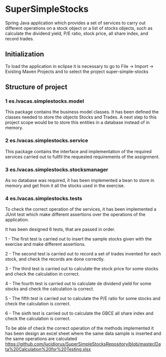 # SuperSimpleStocks
Spring Java application which provides a set of services to carry out different operations on a stock object 
or a list of stocks objects, such as calculate the dividend yield, P/E ratio, stock price, all share index, and record trades.

## Initialization
To load the application in eclipse it is necessary to go to File -> Import -> Existing Maven Projects and to select 
the project super-simple-stocks

## Structure of project
### 1 es.lvacas.simplestocks.model
This package contains the business model classes. It has been defined the classes needed to store the objects
Stocks and Trades. A next step to this project scope would be to store this entities in a database instead of in memory.

### 2 es.lvacas.simplestocks.service
This package contains the interface and implementation of the required services carried out to fullfil the 
requested requirements of the assignment.

### 3 es.lvacas.simplestocks.stocksmanager
As no database was required, it has been implemented a bean to store in memory and get from it all the stocks used in the exercise.

### 4 es.lvacas.simplestocks.tests
To check the correct operation of the services, it has been implemented a JUnit test which make different assertions over
the operations of the application. 

It has been designed 6 tests, that are passed in order.

1 - The first test is carried out to insert the sample stocks given with the exercise and make different assertions.

2 - The second test is carried out to record a set of trades invented for each stock, and check the records are done correctly.

3 - The third test is carried out to calculate the stock price for some stocks and check the calculation in correct.

4 - The fourth test is carried out to calculate de dividend yield for some stocks and check the calculation is correct.

5 - The fifth test is carried out to calculate the P/E ratio for some stocks and check the calculation is correct.

6 - The sixth test is carried out to calculate the GBCE all share index and check the calculation is correct.

To be able of check the correct operation of the methods implemented it has been design an excel sheet where the same
data sample is inserted and the same operations are calculated
https://github.com/lucidiorus/SuperSimpleStocksRepository/blob/master/Data%20Calculation%20for%20Testing.xlsx


